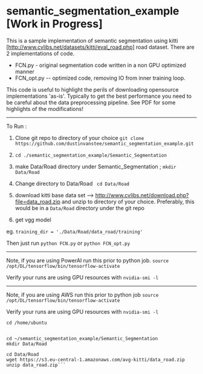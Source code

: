 # semantic_segmentation_example  [Work in Progress]

This is a sample implementation of semantic segmentation using kitti [http://www.cvlibs.net/datasets/kitti/eval_road.php] road dataset.  There are 2 implementations of code.   

* FCN.py - original segmentation code written in a non GPU optimized manner
* FCN_opt.py -- optimized code, removing IO from inner training loop.  

This code is useful to highlight the perils of downloading opensource implementations 'as-is'.  Typically to get the best performance you need to be careful about the data preprocessing pipeline.  See PDF for some highlights of the modifications!

---
To Run :
1. Clone git repo to directory of your choice 
  ```git clone https://github.com/dustinvanstee/semantic_segmentation_example.git```
2. ```cd ./semantic_segmentation_example/Semantic_Segmentation```
3. make Data/Road directory under Semantic_Segmentation ; 
```mkdir Data/Road```
4. Change directory to Data/Road
``` cd Data/Road```
5. download kitti base data set --> http://www.cvlibs.net/download.php?file=data_road.zip and unzip to directory of your choice.  Preferably, this would be in a ```Data/Road``` directory under the git repo 


6. get vgg model


eg. 
```training_dir = './Data/Road/data_road/training'```

Then just run 
```python FCN.py``` or ```python FCN_opt.py```

--- 
Note, if you are using PowerAI run this prior to python job.
```source /opt/DL/tensorflow/bin/tensorflow-activate```

Verify your runs are using GPU resources with ```nvidia-smi -l```

--- 
Note, if you are using AWS run this prior to python job
```source /opt/DL/tensorflow/bin/tensorflow-activate```

Verify your runs are using GPU resources with ```nvidia-smi -l```
```source activate tensorflow_p36
cd /home/ubuntu


cd ~/semantic_segmentation_example/Semantic_Segmentation
mkdir Data/Road

cd Data/Road
wget https://s3.eu-central-1.amazonaws.com/avg-kitti/data_road.zip
unzip data_road.zip```
